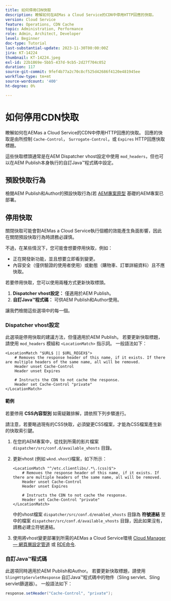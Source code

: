 ```yaml
---
title: 如何停用CDN快取
description: 瞭解如何在AEMas a Cloud Service的CDN中停用HTTP回應的快取。
version: Cloud Service
feature: Operations, CDN Cache
topic: Administration, Performance
role: Admin, Architect, Developer
level: Beginner
doc-type: Tutorial
last-substantial-update: 2023-11-30T00:00:00Z
jira: KT-14224
thumbnail: KT-14224.jpeg
exl-id: 22b1869e-5bb5-437d-9cb5-2d27f704c052
duration: 117
source-git-commit: 9fef4b77a2c70c8cf525d42686f4120e481945ee
workflow-type: tm+mt
source-wordcount: '400'
ht-degree: 0%

---
```


# 如何停用CDN快取

瞭解如何在AEMas a Cloud Service的CDN中停用HTTP回應的快取。 回應的快取是由所控制 `Cache-Control`， `Surrogate-Control`，或 `Expires` HTTP回應快取標題。

這些快取標頭通常是在AEM Dispatcher vhost設定中使用 `mod_headers`，但也可以在AEM Publish本身執行的自訂Java™程式碼中設定。

## 預設快取行為

檢閱AEM Publish和Author的預設快取行為(若 [AEM專案原型](./enable-caching.md#default-caching-behavior) 基礎的AEM專案已部署。

## 停用快取

關閉快取可能會對AEMas a Cloud Service執行個體的效能產生負面影響，因此在關閉預設快取行為時請務必謹慎。

不過，在某些情況下，您可能會想要停用快取，例如：

- 正在開發新功能，並且想要立即看到變更。
- 內容安全（僅供驗證的使用者使用）或動態（購物車、訂單詳細資料）且不應快取。

若要停用快取，您可以使用兩種方式更新快取標頭。

1. **Dispatcher vhost設定：** 僅適用於AEM Publish。
1. **自訂Java™程式碼：** 可供AEM Publish和Author使用。

讓我們檢閱這些選項中的每一個。

### Dispatcher vhost設定

此選項是停用快取的建議方法，但僅適用於AEM Publish。 若要更新快取標題，請使用 `mod_headers` 模組和 `<LocationMatch>` 指示詞。 一般語法如下：

```
<LocationMatch "$URL$ || $URL_REGEX$">
    # Removes the response header of this name, if it exists. If there are multiple headers of the same name, all will be removed.
    Header unset Cache-Control
    Header unset Expires

    # Instructs the CDN to not cache the response.
    Header set Cache-Control "private"
</LocationMatch>
```

#### 範例

若要停用 **CSS內容型別** 如需疑難排解，請依照下列步驟進行。

請注意，若要略過現有的CSS快取，必須變更CSS檔案，才能為CSS檔案產生新的快取索引鍵。

1. 在您的AEM專案中，從找到所需的影片檔案 `dispatcher/src/conf.d/available_vhosts` 目錄。
1. 更新vhost (例如 `wknd.vhost`)檔案，如下所示：

   ```
   <LocationMatch "^/etc.clientlibs/.*\.(css)$">
       # Removes the response header of this name, if it exists. If there are multiple headers of the same name, all will be removed.
       Header unset Cache-Control
       Header unset Expires
   
       # Instructs the CDN to not cache the response.
       Header set Cache-Control "private"
   </LocationMatch>
   ```

   中的vhost檔案 `dispatcher/src/conf.d/enabled_vhosts` 目錄為 **符號連結** 至中的檔案 `dispatcher/src/conf.d/available_vhosts` 目錄，因此如果沒有，請務必建立符號連結。
1. 使用將vhost變更部署到所需的AEMas a Cloud Service環境 [Cloud Manager — 網頁層設定管道](https://experienceleague.adobe.com/docs/experience-manager-cloud-service/content/implementing/using-cloud-manager/cicd-pipelines/introduction-ci-cd-pipelines.html?#web-tier-config-pipelines) 或 [RDE命令](https://experienceleague.adobe.com/docs/experience-manager-learn/cloud-service/developing/rde/how-to-use.html?lang=en#deploy-apache-or-dispatcher-configuration).

### 自訂Java™程式碼

此選項同時適用於AEM Publish和Author。 若要更新快取標題，請使用 `SlingHttpServletResponse` 自訂Java™程式碼中的物件（Sling servlet、Sling servlet篩選器）。 一般語法如下：

```java
response.setHeader("Cache-Control", "private");
```
